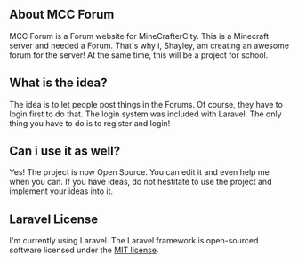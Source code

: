 ## About MCC Forum

MCC Forum is a Forum website for MineCrafterCity. This is a Minecraft server and needed a Forum. That's why i, Shayley, am creating an awesome forum for the server!
At the same time, this will be a project for school.

## What is the idea?

The idea is to let people post things in the Forums. Of course, they have to login first to do that. The login system was included with Laravel. The only thing you have to do is to register and login!

## Can i use it as well?

Yes! The project is now Open Source. You can edit it and even help me when you can. If you have ideas, do not hestitate to use the project and implement your ideas into it.

## Laravel License

I'm currently using Laravel. The Laravel framework is open-sourced software licensed under the [MIT license](https://opensource.org/licenses/MIT).
